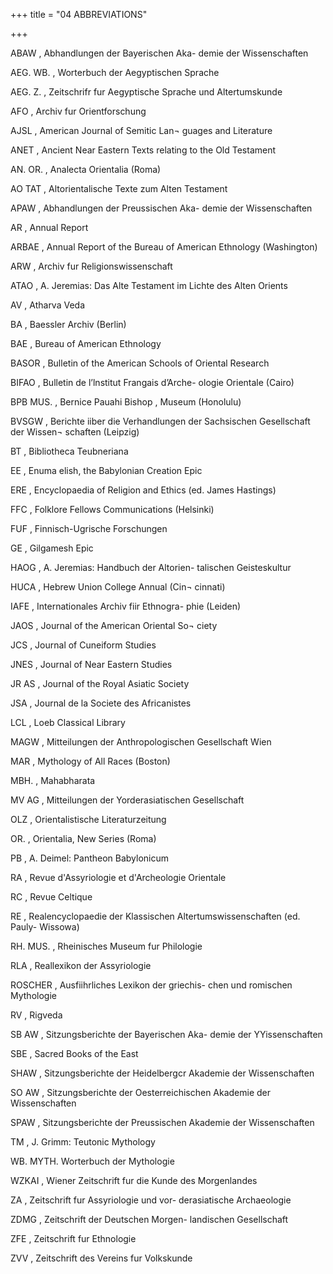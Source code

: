 +++
title = "04 ABBREVIATIONS"

+++


ABAW , Abhandlungen der Bayerischen Aka- 
demie der Wissenschaften 

AEG. WB. , Worterbuch der Aegyptischen 
Sprache 

AEG. Z. , Zeitschrifr fur Aegyptische Sprache 
und Altertumskunde 

AFO , Archiv fur Orientforschung 

AJSL , American Journal of Semitic Lan¬ 
guages and Literature 

ANET , Ancient Near Eastern Texts relating 
to the Old Testament 

AN. OR. , Analecta Orientalia (Roma) 

AO TAT , Altorientalische Texte zum Alten 
Testament 

APAW , Abhandlungen der Preussischen Aka- 
demie der Wissenschaften 

AR , Annual Report 

ARBAE , Annual Report of the Bureau of 
American Ethnology (Washington) 

ARW , Archiv fur Religionswissenschaft 

ATAO , A. Jeremias: Das Alte Testament im 
Lichte des Alten Orients 

AV , Atharva Veda 

BA , Baessler Archiv (Berlin) 

BAE , Bureau of American Ethnology 

BASOR , Bulletin of the American Schools of 
Oriental Research 

BIFAO , Bulletin de l’lnstitut Frangais d’Arche- 
ologie Orientale (Cairo) 

BPB MUS. , Bernice Pauahi Bishop , Museum (Honolulu) 

BVSGW , Berichte iiber die Verhandlungen der 
Sachsischen Gesellschaft der Wissen¬ 
schaften (Leipzig) 

BT , Bibliotheca Teubneriana 

EE , Enuma elish, the Babylonian Creation 
Epic 

ERE , Encyclopaedia of Religion and Ethics 
(ed. James Hastings) 




FFC , Folklore Fellows Communications 
(Helsinki) 

FUF , Finnisch-Ugrische Forschungen 

GE , Gilgamesh Epic 

HAOG , A. Jeremias: Handbuch der Altorien- 
talischen Geisteskultur 

HUCA , Hebrew Union College Annual (Cin¬ 
cinnati) 

IAFE , Internationales Archiv fiir Ethnogra- 
phie (Leiden) 

JAOS , Journal of the American Oriental So¬ 
ciety 

JCS , Journal of Cuneiform Studies 

JNES , Journal of Near Eastern Studies 

JR AS , Journal of the Royal Asiatic Society 

JSA , Journal de la Societe des Africanistes 

LCL , Loeb Classical Library 

MAGW , Mitteilungen der Anthropologischen 
Gesellschaft Wien 

MAR , Mythology of All Races (Boston) 

MBH. , Mahabharata 

MV AG , Mitteilungen der Yorderasiatischen 
Gesellschaft 

OLZ , Orientalistische Literaturzeitung 

OR. , Orientalia, New Series (Roma) 

PB , A. Deimel: Pantheon Babylonicum 

RA , Revue d'Assyriologie et d'Archeologie 
Orientale 

RC , Revue Celtique 

RE , Realencyclopaedie der Klassischen 
Altertumswissenschaften (ed. Pauly- 
Wissowa) 

RH. MUS. , Rheinisches Museum fur Philologie 

RLA , Reallexikon der Assyriologie 

ROSCHER , Ausfiihrliches Lexikon der griechis- 
chen und romischen Mythologie 

RV , Rigveda 

SB AW , Sitzungsberichte der Bayerischen Aka- 
demie der YYissenschaften 

SBE , Sacred Books of the East 



SHAW , Sitzungsberichte der Heidelbergcr 
Akademie der Wissenschaften 

SO AW , Sitzungsberichte der Oesterreichischen 
Akademie der Wissenschaften 

SPAW , Sitzungsberichte der Preussischen 
Akademie der Wissenschaften 

TM , J. Grimm: Teutonic Mythology 


WB. MYTH. Worterbuch der Mythologie

 
WZKAI , Wiener Zeitschrift fur die Kunde des 
Morgenlandes 

ZA , Zeitschrift fur Assyriologie und vor- 
derasiatische Archaeologie 

ZDMG , Zeitschrift der Deutschen Morgen- 
landischen Gesellschaft 

ZFE , Zeitschrift fur Ethnologie 

ZVV , Zeitschrift des Vereins fur Volkskunde 

